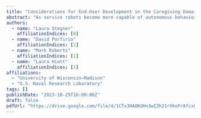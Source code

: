 ```yaml
---
title: "Considerations for End-User Development in the Caregiving Domain"
abstract: "As service robots become more capable of autonomous behaviors, it becomes increasingly important to consider how people communicate with a robot what task it should perform and how to do the task. Accordingly, there has been a rise in attention to end-user development (EUD) interfaces, which enable non-roboticist end users to specify tasks for autonomous robots to perform. However, state-of-the-art EUD interfaces are often constrained through simplified domains or restrictive end-user interaction. Motivated by our previous qualitative design work that explored how to integrate a care robot in an assisted living community, we discuss the challenges of EUD in this complex domain. One set of challenges stems from different user-facing representations, e.g., certain tasks may lend themselves better to rule-based trigger-action representations, whereas other tasks may be easier to specify via sequences of actions. The other stems from considering the needs of multiple stakeholders, e.g., caregivers and residents of the facility may all create tasks for the robot, but the robot may not be able to share information about all tasks with all residents due to privacy concerns. We present scenarios that illustrate these challenges and also discuss possible solutions."
authors:
  - name: "Laura Stegner"
    affiliationIndices: [0]
  - name: "David Porfirio"
    affiliationIndices: [1]
  - name: "Mark Roberts"
    affiliationIndices: [1]
  - name: "Laura Hiatt"
    affiliationIndices: [1]
affiliations:
  - "University of Wisconsin–Madison"
  - "U.S. Naval Research Laboratory"
tags: []
publishDate: "2023-10-25T16:00:00Z"
draft: false
pdfUrl: "https://drive.google.com/file/d/1CTx3HAOKUHn3wIZh21rVkoFrAfcxUPCP/view"
---
```

